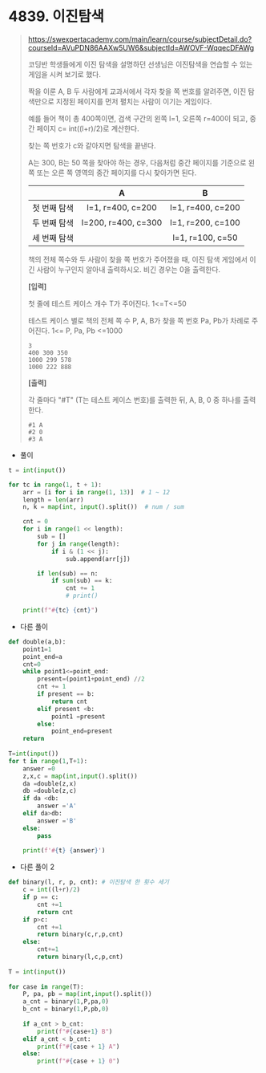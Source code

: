 # 4839. 이진탐색

> https://swexpertacademy.com/main/learn/course/subjectDetail.do?courseId=AVuPDN86AAXw5UW6&subjectId=AWOVF-WqqecDFAWg
>
> 코딩반 학생들에게 이진 탐색을 설명하던 선생님은 이진탐색을 연습할 수 있는 게임을 시켜 보기로 했다.
>
> 짝을 이룬 A, B 두 사람에게 교과서에서 각자 찾을 쪽 번호를 알려주면, 이진 탐색만으로 지정된 페이지를 먼저 펼치는 사람이 이기는 게임이다.
>
> 예를 들어 책이 총 400쪽이면, 검색 구간의 왼쪽 l=1, 오른쪽 r=400이 되고, 중간 페이지 c= int((l+r)/2)로 계산한다.
>
> 찾는 쪽 번호가 c와 같아지면 탐색을 끝낸다.
>
> A는 300, B는 50 쪽을 찾아야 하는 경우, 다음처럼 중간 페이지를 기준으로 왼쪽 또는 오른 쪽 영역의 중간 페이지를 다시 찾아가면 된다.
>
>
> |              |          A          |         B         |
> | :----------: | :-----------------: | :---------------: |
> | 첫 번째 탐색 |  l=1, r=400, c=200  | l=1, r=400, c=200 |
> | 두 번째 탐색 | l=200, r=400, c=300 | l=1, r=200, c=100 |
> | 세 번째 탐색 |                     | l=1, r=100, c=50  |
>
>
> 책의 전체 쪽수와 두 사람이 찾을 쪽 번호가 주어졌을 때, 이진 탐색 게임에서 이긴 사람이 누구인지 알아내 출력하시오. 비긴 경우는 0을 출력한다.
>
> **[입력]**
>
>
> 첫 줄에 테스트 케이스 개수 T가 주어진다. 1<=T<=50
>
>
> 테스트 케이스 별로 책의 전체 쪽 수 P, A, B가 찾을 쪽 번호 Pa, Pb가 차례로 주어진다. 1<= P, Pa, Pb <=1000
>
> ```
> 3
> 400 300 350
> 1000 299 578
> 1000 222 888
> ```
>
> **[출력]**
>
>
> 각 줄마다 "#T" (T는 테스트 케이스 번호)를 출력한 뒤, A, B, 0 중 하나를 출력한다.
>
> ```
> #1 A
> #2 0
> #3 A
> ```

- 풀이

```python
t = int(input())

for tc in range(1, t + 1):
    arr = [i for i in range(1, 13)]  # 1 ~ 12
    length = len(arr)
    n, k = map(int, input().split())  # num / sum

    cnt = 0
    for i in range(1 << length):
        sub = []
        for j in range(length):
            if i & (1 << j):
                sub.append(arr[j])

        if len(sub) == n:
            if sum(sub) == k:
                cnt += 1
                # print()

    print(f"#{tc} {cnt}")
```

- 다른 풀이

```python
def double(a,b):
    point1=1
    point_end=a
    cnt=0
    while point1<=point_end:
        present=(point1+point_end) //2
        cnt += 1
        if present == b:
            return cnt
        elif present <b:
            point1 =present
        else:
            point_end=present
    return
 
T=int(input())
for t in range(1,T+1):
    answer =0
    z,x,c = map(int,input().split())
    da =double(z,x)
    db =double(z,c)
    if da <db:
        answer ='A'
    elif da>db:
        answer ='B'
    else:
        pass
     
    print(f'#{t} {answer}')
```

- 다른 풀이 2

```python
def binary(l, r, p, cnt): # 이진탐색 한 횟수 세기
    c = int((l+r)/2)
    if p == c:
        cnt +=1
        return cnt
    if p>c:
        cnt +=1
        return binary(c,r,p,cnt)
    else:
        cnt+=1
        return binary(l,c,p,cnt)
 
T = int(input())
 
for case in range(T):
    P, pa, pb = map(int,input().split())
    a_cnt = binary(1,P,pa,0)
    b_cnt = binary(1,P,pb,0)
     
    if a_cnt > b_cnt:
        print(f"#{case+1} B")
    elif a_cnt < b_cnt:
        print(f"#{case + 1} A")
    else:
        print(f"#{case + 1} 0")
```

